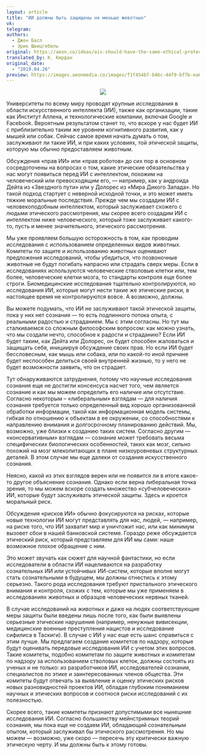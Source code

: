 ```yaml
---
layout: article
title: "ИИ должны быть защищены не меньше животных"
vk: 
telegram: 
authors:
  - Джон Басл
  - Эрик Швицгебель
original: https://aeon.co/ideas/ais-should-have-the-same-ethical-protections-as-animals
translated_by: К. Кирдан
original_date:
  - "2019.04.26"
preview: https://images.aeonmedia.co/images/f1f454b7-b46c-44f9-bf7b-ea6667b1adef/sized-robot-dog.jpg?width=828&quality=75&format=auto
---
```

<center><img src="https://images.aeonmedia.co/images/f1f454b7-b46c-44f9-bf7b-ea6667b1adef/sized-robot-dog.jpg?width=828&quality=75&format=auto"/></center>

Университеты по всему миру проводят крупные исследования в области искусственного интеллекта (ИИ), также как организации, такие как Институт Аллена, и технологические компании, включая Google и Facebook. Вероятным результатом станет то, что вскоре у нас будет ИИ с приблизительно таким же уровнем когнитивного развития, как у мышей или собак. Сейчас самое время начать думать о том, заслуживают ли такие ИИ, и при каких условиях, той этической защиты, которую мы обычно предоставляем животным.

Обсуждения «прав ИИ»‎ или «прав роботов» до сих пор в основном сосредоточены на вопросах о том, какие этические обязательства у нас могут появиться перед ИИ с интеллектом, похожим на человеческий или превосходящим его, — например, как у андроида Дейта из «Звездного пути» или у Долорес из «Мира Дикого Запада». Но такой подход стартует с неверной исходной точки, и это может иметь тяжкие моральные последствия. Прежде чем мы создадим ИИ с человекоподобным интеллектом, который заслуживает схожего с людьми этического рассмотрения, мы скорее всего создадим ИИ с интеллектом ниже человеческого, который тоже заслуживает какого-то, пусть и менее значительного, этического рассмотрения.

Мы уже проявляем большую осторожность в том, как проводим исследования с использованием определенных видов животных. Комитеты по защите и использованию животных оценивают предложения исследований, чтобы убедиться, что позвоночные животные не будут погибать напрасно или страдать сверх меры. Если в исследованиях используются человеческие стволовые клетки или, тем более, человеческие клетки мозга, то стандарты контроля еще более строги. Биомедицинские исследования тщательно контролируются, но исследования ИИ, которые могут нести такие же этические риски, в настоящее время не контролируются вовсе. А возможно, должны.

Вы можете подумать, что ИИ не заслуживают такой этической защиты, пока у них нет сознания — то есть подлинного потока опыта, с реальными радостью и страданием. Мы с этим согласны. Но тут мы сталкиваемся со сложным философским вопросом: как можно узнать, что мы создали нечто, способное к радости и страданию? Если ИИ будет таким, как Дейта или Долорес, он будет способен жаловаться и защищать себя, инициируя обсуждение своих прав. Но если ИИ будет бессловесным, как мышь или собака, или по какой-то иной причине будет неспособен делиться своей внутренней жизнью, то у него не будет возможности заявить, что он страдает.

Тут обнаруживаются затруднения, потому что научные исследования сознания еще не достигли консенсуса насчет того, чем является сознание и как мы можем определить его наличие или отсутствие. Согласно некоторым – «либеральным» взглядам — для наличия сознания требуется только определенный вид хорошо организованной обработки информации, такой как информационная модель системы, гибкая по отношению к объектам в ее окружении, со способностями к направлению внимания и долгосрочному планированию действий. Мы, возможно, уже близки к созданию таких систем. Согласно другим — «консервативным» взглядам — сознание может требовать весьма специфических биологических особенностей, таких как мозг, сильно похожий на мозг млекопитающих в плане низкоуровневых структурных деталей. В этом случае мы еще далеки от создания искусственного сознания.

Неясно, какой из этих взглядов верен или не появится ли в итоге какое-то другое объяснение сознания. Однако если верна либеральная точка зрения, то мы можем вскоре создать множество «субчеловеческих» ИИ, которые будут заслуживать этической защиты. Здесь и кроется моральный риск.

Обсуждения «рисков ИИ» обычно фокусируются на рисках, которые новые технологии ИИ могут представлять для нас, людей, — например, на риске того, что ИИ захватит мир и уничтожит нас, или как минимум вызовет сбои в нашей банковской системе. Гораздо реже обсуждается этический риск, который представляем для ИИ мы сами: наше возможное плохое обращение с ним.

Это может звучать как сюжет для научной фантастики, но если исследователи в области ИИ нацеливаются на разработку сознательных ИИ или устойчивых ИИ-систем, которые вполне могут стать сознательными в будущем, мы должны отнестись к этому серьезно. Такого рода исследования требуют пристального этического внимания и контроля, схожих с тем, которые мы уже применяем в исследованиях животных и образцов человеческих нервных тканей.

В случае исследований на животных и даже на людях соответствующие меры защиты были введены лишь после того, как были выявлены серьезные этические нарушения (например, ненужные вивисекции, медицинские военные преступления нацистов и исследование сифилиса в Таскиги). В случае с ИИ у нас еще есть шанс справиться с этим лучше. Мы предлагаем создание комитетов по надзору, которые будут оценивать передовые исследования ИИ с учетом этих вопросов. Такие комитеты, подобно комитетам по защите животных и комитетам по надзору за использованием стволовых клеток, должны состоять из ученых и не только: из разработчиков ИИ, исследователей сознания, специалистов по этике и заинтересованных членов общества. Эти комитеты будут отвечать за выявление и оценку этических рисков новых разновидностей проектов ИИ, обладая глубоким пониманием научных и этических вопросов и соотнося риски исследований с их полезностью.

Скорее всего, такие комитеты признают допустимыми все нынешние исследования ИИ. Согласно большинству мейнстримных теорий сознания, мы пока еще не создаем ИИ, обладающий сознательным опытом, который заслуживал бы этического рассмотрения. Но мы можем — возможно, уже скоро — пересечь эту критически важную этическую черту. И мы должны быть к этому готовы.
